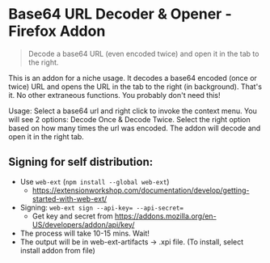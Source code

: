 # Base64 URL Decoder & Opener - Firefox Addon
> Decode a base64 URL (even encoded twice) and open it in the tab to the right.

This is an addon for a niche usage. It decodes a base64 encoded (once or twice) URL and opens the URL in the tab to the right (in background). That's it. No other extraneous functions. You probably don't need this!

Usage: Select a base64 url and right click to invoke the context menu. You will see 2 options: Decode Once & Decode Twice. Select the right option based on how many times the url was encoded. The addon will decode and open it in the right tab.

## Signing for self distribution:

- Use `web-ext` (`npm install --global web-ext`)
  - https://extensionworkshop.com/documentation/develop/getting-started-with-web-ext/
- Signing: `web-ext sign --api-key= --api-secret=`
  - Get key and secret from https://addons.mozilla.org/en-US/developers/addon/api/key/
- The process will take 10-15 mins. Wait!
- The output will be in web-ext-artifacts -> .xpi file. (To install, select install addon from file)